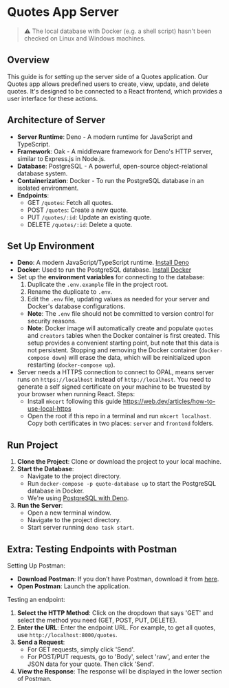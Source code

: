 # Quotes App Server

> ⚠️ The local database with Docker (e.g. a shell script) hasn't been checked on Linux and Windows machines.

## Overview

This guide is for setting up the server side of a Quotes application. Our Quotes app allows predefined users to create, view, update, and delete quotes. It's designed to be connected to a React frontend, which provides a user interface for these actions.

## Architecture of Server

- **Server Runtime**: Deno - A modern runtime for JavaScript and TypeScript.
- **Framework**: Oak - A middleware framework for Deno's HTTP server, similar to Express.js in Node.js.
- **Database**: PostgreSQL - A powerful, open-source object-relational database system.
- **Containerization**: Docker - To run the PostgreSQL database in an isolated environment.
- **Endpoints**:
  - GET `/quotes`: Fetch all quotes.
  - POST `/quotes`: Create a new quote.
  - PUT `/quotes/:id`: Update an existing quote.
  - DELETE `/quotes/:id`: Delete a quote.

## Set Up Environment

- **Deno**: A modern JavaScript/TypeScript runtime. [Install Deno](https://deno.land/#installation)
- **Docker**: Used to run the PostgreSQL database. [Install Docker](https://docs.docker.com/get-docker/)
- Set up the **environment variables** for connecting to the database:
  1. Duplicate the `.env.example` file in the project root.
  2. Rename the duplicate to `.env`.
  3. Edit the `.env` file, updating values as needed for your server and Docker's database configurations.
  - **Note**: The `.env` file should not be committed to version control for security reasons.
  - **Note**: Docker image will automatically create and populate `quotes` and `creators` tables when the Docker container is first created. This setup provides a convenient starting point, but note that this data is not persistent. Stopping and removing the Docker container (`docker-compose down`) will erase the data, which will be reinitialized upon restarting (`docker-compose up`).
- Server needs a HTTPS connection to connect to OPAL, means server runs on `https://localhost` instead of `http://localhost`. You need to generate a self signed certificate on your machine to be truested by your browser when running React. Steps:
   - Install `mkcert` following this guide https://web.dev/articles/how-to-use-local-https
   - Open the root if this repo in a terminal and run `mkcert localhost`. Copy both certificates in two places: `server` and `frontend` folders.

## Run Project

1. **Clone the Project**: Clone or download the project to your local machine.
2. **Start the Database**:
   - Navigate to the project directory.
   - Run `docker-compose -p quote-database up` to start the PostgreSQL database in Docker.
   - We're using [PostgreSQL with Deno](https://deno.land/x/postgres).
3. **Run the Server**:
   - Open a new terminal window.
   - Navigate to the project directory.
   - Start server running `deno task start`.

## Extra: Testing Endpoints with Postman

Setting Up Postman:

- **Download Postman**: If you don’t have Postman, download it from [here](https://www.postman.com/downloads/).
- **Open Postman**: Launch the application.

Testing an endpoint:

1. **Select the HTTP Method**: Click on the dropdown that says 'GET' and select the method you need (GET, POST, PUT, DELETE).
2. **Enter the URL**: Enter the endpoint URL. For example, to get all quotes, use `http://localhost:8000/quotes`.
3. **Send a Request**:
   - For GET requests, simply click 'Send'.
   - For POST/PUT requests, go to 'Body', select 'raw', and enter the JSON data for your quote. Then click 'Send'.
4. **View the Response**: The response will be displayed in the lower section of Postman.
